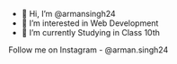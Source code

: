 - 👋 Hi, I’m @armansingh24
- 👀 I’m interested in Web Development
- 🌱 I’m currently Studying in Class 10th

Follow me on Instagram - @arman.singh24

